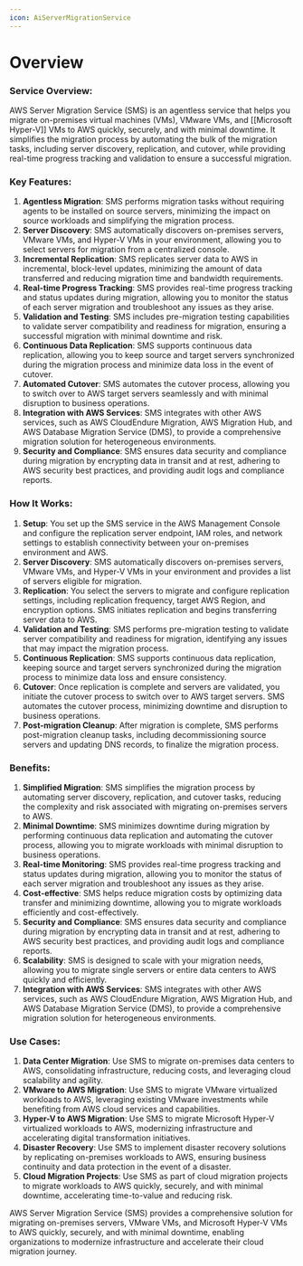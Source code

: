 ```yaml
---
icon: AiServerMigrationService
---
```

# Overview

### Service Overview:

AWS Server Migration Service (SMS) is an agentless service that helps you migrate on-premises virtual machines (VMs), VMware VMs, and [[Microsoft Hyper-V]] VMs to AWS quickly, securely, and with minimal downtime. It simplifies the migration process by automating the bulk of the migration tasks, including server discovery, replication, and cutover, while providing real-time progress tracking and validation to ensure a successful migration.

### Key Features:

1. **Agentless Migration**: SMS performs migration tasks without requiring agents to be installed on source servers, minimizing the impact on source workloads and simplifying the migration process.
2. **Server Discovery**: SMS automatically discovers on-premises servers, VMware VMs, and Hyper-V VMs in your environment, allowing you to select servers for migration from a centralized console.
3. **Incremental Replication**: SMS replicates server data to AWS in incremental, block-level updates, minimizing the amount of data transferred and reducing migration time and bandwidth requirements.
4. **Real-time Progress Tracking**: SMS provides real-time progress tracking and status updates during migration, allowing you to monitor the status of each server migration and troubleshoot any issues as they arise.
5. **Validation and Testing**: SMS includes pre-migration testing capabilities to validate server compatibility and readiness for migration, ensuring a successful migration with minimal downtime and risk.
6. **Continuous Data Replication**: SMS supports continuous data replication, allowing you to keep source and target servers synchronized during the migration process and minimize data loss in the event of cutover.
7. **Automated Cutover**: SMS automates the cutover process, allowing you to switch over to AWS target servers seamlessly and with minimal disruption to business operations.
8. **Integration with AWS Services**: SMS integrates with other AWS services, such as AWS CloudEndure Migration, AWS Migration Hub, and AWS Database Migration Service (DMS), to provide a comprehensive migration solution for heterogeneous environments.
9. **Security and Compliance**: SMS ensures data security and compliance during migration by encrypting data in transit and at rest, adhering to AWS security best practices, and providing audit logs and compliance reports.

### How It Works:

1. **Setup**: You set up the SMS service in the AWS Management Console and configure the replication server endpoint, IAM roles, and network settings to establish connectivity between your on-premises environment and AWS.
2. **Server Discovery**: SMS automatically discovers on-premises servers, VMware VMs, and Hyper-V VMs in your environment and provides a list of servers eligible for migration.
3. **Replication**: You select the servers to migrate and configure replication settings, including replication frequency, target AWS Region, and encryption options. SMS initiates replication and begins transferring server data to AWS.
4. **Validation and Testing**: SMS performs pre-migration testing to validate server compatibility and readiness for migration, identifying any issues that may impact the migration process.
5. **Continuous Replication**: SMS supports continuous data replication, keeping source and target servers synchronized during the migration process to minimize data loss and ensure consistency.
6. **Cutover**: Once replication is complete and servers are validated, you initiate the cutover process to switch over to AWS target servers. SMS automates the cutover process, minimizing downtime and disruption to business operations.
7. **Post-migration Cleanup**: After migration is complete, SMS performs post-migration cleanup tasks, including decommissioning source servers and updating DNS records, to finalize the migration process.

### Benefits:

1. **Simplified Migration**: SMS simplifies the migration process by automating server discovery, replication, and cutover tasks, reducing the complexity and risk associated with migrating on-premises servers to AWS.
2. **Minimal Downtime**: SMS minimizes downtime during migration by performing continuous data replication and automating the cutover process, allowing you to migrate workloads with minimal disruption to business operations.
3. **Real-time Monitoring**: SMS provides real-time progress tracking and status updates during migration, allowing you to monitor the status of each server migration and troubleshoot any issues as they arise.
4. **Cost-effective**: SMS helps reduce migration costs by optimizing data transfer and minimizing downtime, allowing you to migrate workloads efficiently and cost-effectively.
5. **Security and Compliance**: SMS ensures data security and compliance during migration by encrypting data in transit and at rest, adhering to AWS security best practices, and providing audit logs and compliance reports.
6. **Scalability**: SMS is designed to scale with your migration needs, allowing you to migrate single servers or entire data centers to AWS quickly and efficiently.
7. **Integration with AWS Services**: SMS integrates with other AWS services, such as AWS CloudEndure Migration, AWS Migration Hub, and AWS Database Migration Service (DMS), to provide a comprehensive migration solution for heterogeneous environments.

### Use Cases:

1. **Data Center Migration**: Use SMS to migrate on-premises data centers to AWS, consolidating infrastructure, reducing costs, and leveraging cloud scalability and agility.
2. **VMware to AWS Migration**: Use SMS to migrate VMware virtualized workloads to AWS, leveraging existing VMware investments while benefiting from AWS cloud services and capabilities.
3. **Hyper-V to AWS Migration**: Use SMS to migrate Microsoft Hyper-V virtualized workloads to AWS, modernizing infrastructure and accelerating digital transformation initiatives.
4. **Disaster Recovery**: Use SMS to implement disaster recovery solutions by replicating on-premises workloads to AWS, ensuring business continuity and data protection in the event of a disaster.
5. **Cloud Migration Projects**: Use SMS as part of cloud migration projects to migrate workloads to AWS quickly, securely, and with minimal downtime, accelerating time-to-value and reducing risk.

AWS Server Migration Service (SMS) provides a comprehensive solution for migrating on-premises servers, VMware VMs, and Microsoft Hyper-V VMs to AWS quickly, securely, and with minimal downtime, enabling organizations to modernize infrastructure and accelerate their cloud migration journey.
